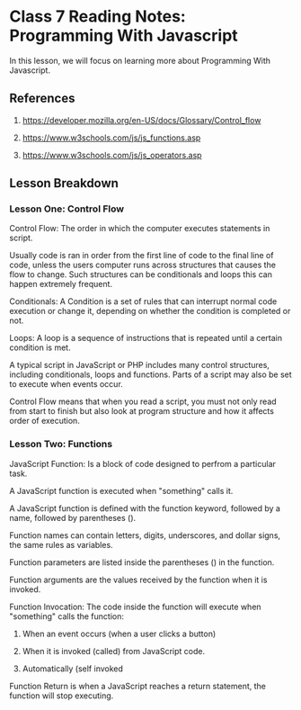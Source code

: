 # Class 7 Reading Notes: Programming With Javascript

In this lesson, we will focus on learning more about Programming With Javascript.

## References 

1. https://developer.mozilla.org/en-US/docs/Glossary/Control_flow

2. https://www.w3schools.com/js/js_functions.asp

3. https://www.w3schools.com/js/js_operators.asp

## Lesson Breakdown

### Lesson One: Control Flow

Control Flow: The order in which the computer executes statements in script.  

Usually code is ran in order from the first line of code to the final line of code, unless the users computer runs across structures that causes the flow to change. Such structures can be conditionals and loops this can happen extremely frequent.  

Conditionals: A Condition is a set of rules that can interrupt normal code execution or change it, depending on whether the condition is completed or not.

Loops: A loop is a sequence of instructions that is repeated until a certain condition is met.

A typical script in JavaScript or PHP includes many control structures, including conditionals, loops and functions. Parts of a script may also be set to execute when events occur.

Control Flow means that when you read a script, you must not only read from start to finish but also look at program structure and how it affects order of execution.

### Lesson Two: Functions  

JavaScript Function: Is a block of code designed to perfrom a particular task.

A JavaScript function is executed when "something" calls it.

A JavaScript function is defined with the function keyword, followed by a name, followed by parentheses ().

Function names can contain letters, digits, underscores, and dollar signs, the same rules as variables.

Function parameters are listed inside the parentheses () in the function.

Function arguments are the values received by the function when it is invoked.

Function Invocation: The code inside the function will execute when "something" calls the function:

1. When an event occurs (when a user clicks a button)

2. When it is invoked (called) from JavaScript code.

3. Automatically (self invoked

Function Return is when a JavaScript reaches a return statement, the function will stop executing.